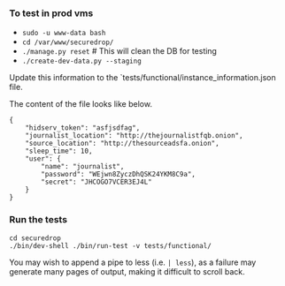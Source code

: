 ### To test in prod vms

- `sudo -u www-data bash`
- `cd /var/www/securedrop/`
- `./manage.py reset`    # This will clean the DB for testing
- `./create-dev-data.py --staging`

Update this information to the `tests/functional/instance_information.json file.

The content of the file looks like below.

```
{
    "hidserv_token": "asfjsdfag",
    "journalist_location": "http://thejournalistfqb.onion",
    "source_location": "http://thesourceadsfa.onion",
    "sleep_time": 10,
    "user": {
        "name": "journalist",
        "password": "WEjwn8ZyczDhQSK24YKM8C9a",
        "secret": "JHCOGO7VCER3EJ4L"
    }
}
```

### Run the tests

```
cd securedrop
./bin/dev-shell ./bin/run-test -v tests/functional/
```
You may wish to append a pipe to less (i.e. `| less`), as a failure may generate
many pages of output, making it difficult to scroll back.
